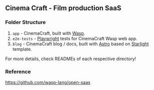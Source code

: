 ## Cinema Craft - Film production SaaS

### Folder Structure

1. `app` - CinemaCraft, built with [Wasp](https://wasp-lang.dev).
2. `e2e-tests` - [Playwright](https://playwright.dev/) tests for CinemaCraft Wasp web app.
3. `blog` - CinemaCraft blog / docs, built with [Astro](https://docs.astro.build) based on [Starlight](https://starlight.astro.build/) template.

For more details, check READMEs of each respective directory!

### Reference
https://github.com/wasp-lang/open-saas
